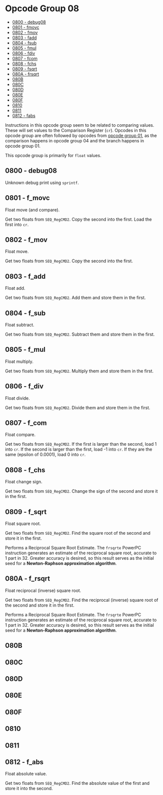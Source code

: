 # Opcode Group 08

- [0800 - debug08](#0800---debug08)
- [0801 - fmovc](#0801---fmovc)
- [0802 - fmov](#0802---fmov)
- [0803 - fadd](#0803---fadd)
- [0804 - fsub](#0804---fsub)
- [0805 - fmul](#0805---fmul)
- [0806 - fdiv](#0806---fdiv)
- [0807 - fcom](#0807---fcom)
- [0808 - fchs](#0808---fchs)
- [0809 - fsqrt](#0809---fsqrt)
- [080A - frsqrt](#080A---frsqrt])
- [080B](#080B)
- [080C](#080C)
- [080D](#080D)
- [080E](#080E)
- [080F](#080F)
- [0810](#0810)
- [0811](#0811)
- [0812 - fabs](#0812---fabs)

Instructions in this opcode group seem to be related to comparing values. These will set values to the Comparison Register (`cr`). Opcodes in this opcode group are often followed by opcodes from [opcode group 01](01.md), as the comparison happens in opcode group 04 and the branch happens in opcode group 01.

This opcode group is primarily for `float` values.

## 0800 - debug08

Unknown debug print using `sprintf`.

## 0801 - f_movc

Float move (and compare).

Get two floats from `SEQ_RegCMD2`. Copy the second into the first. Load the first into `cr`.

## 0802 - f_mov

Float move.

Get two floats from `SEQ_RegCMD2`. Copy the second into the first.

## 0803 - f_add

Float add.

Get two floats from `SEQ_RegCMD2`. Add them and store them in the first.

## 0804 - f_sub

Float subtract.

Get two floats from `SEQ_RegCMD2`. Subtract them and store them in the first.

## 0805 - f_mul

Float multiply.

Get two floats from `SEQ_RegCMD2`. Multiply them and store them in the first.

## 0806 - f_div

Float divide.

Get two floats from `SEQ_RegCMD2`. Divide them and store them in the first.

## 0807 - f_com

Float compare.

Get two floats from `SEQ_RegCMD2`. If the first is larger than the second, load 1 into `cr`. If the second is larger than the first, load -1 into `cr`. If they are the same (epsilon of 0.0001), load 0 into `cr`.

## 0808 - f_chs

Float change sign.

Get two floats from `SEQ_RegCMD2`. Change the sign of the second and store it in the first.

## 0809 - f_sqrt

Float square root.

Get two floats from `SEQ_RegCMD2`. Find the square root of the second and store it in the first.

Performs a Reciprocal Square Root Estimate. The `frsqrte` PowerPC instruction generates an estimate of the reciprocal square root, accurate to 1 part in 32. Greater accuracy is desired, so this result serves  as  the  initial  seed  for  a  **Newton-Raphson approximation algorithm**.

## 080A - f_rsqrt

Float reciprocal (inverse) square root.

Get two floats from `SEQ_RegCMD2`. Find the reciprocal (inverse) square root of the second and store it in the first.

Performs a Reciprocal Square Root Estimate. The `frsqrte` PowerPC instruction generates an estimate of the reciprocal square root, accurate to 1 part in 32. Greater accuracy is desired, so this result serves  as  the  initial  seed  for  a  **Newton-Raphson approximation algorithm**.

## 080B

## 080C

## 080D

## 080E

## 080F

## 0810

## 0811

## 0812 - f_abs

Float absolute value.

Get two floats from `SEQ_RegCMD2`. Find the absolute value of the first and store it into the second.
